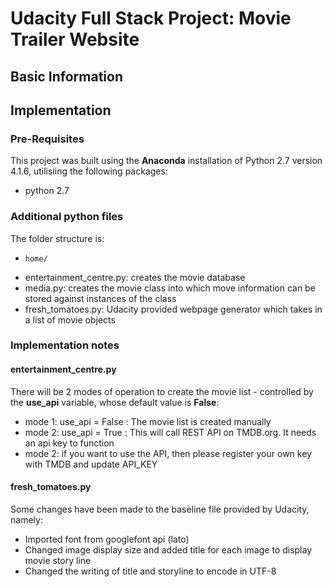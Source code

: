 # Udacity Full Stack Project: Movie Trailer Website

## Basic Information

## Implementation
### Pre-Requisites

This project was built using the **Anaconda** installation of Python 2.7 version 4.1.6, utilisiing the following packages:

+ python 2.7

### Additional python files

The folder structure is:

+     home/

+ entertainment_centre.py: creates the movie database
+ media.py: creates the movie class into which move information can be stored against instances of the class
+ fresh_tomatoes.py: Udacity provided webpage generator which takes in a list of movie objects

### Implementation notes

#### entertainment_centre.py

There will be 2 modes of operation to create the movie list - controlled by the **use_api** variable, whose default value is **False**:

+ mode 1: use_api = False : The movie list is created manually
+ mode 2: use_api = True : This will call REST API on TMDB.org. It needs an api key to function
+ mode 2: if you want to use the API, then please register your own key with TMDB and update API_KEY

#### fresh_tomatoes.py

Some changes have been made to the baseline file provided by Udacity, namely:

+ Imported font from googlefont api (lato)
+ Changed image display size and added title for each image to display movie story line
+ Changed the writing of title and storyline to encode in UTF-8